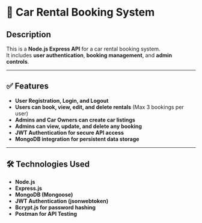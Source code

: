 # 🚗 Car Rental Booking System

##  Description
This is a **Node.js Express API** for a car rental booking system.  
It includes **user authentication**, **booking management**, and **admin controls**.

---

## ✅ Features
- **User Registration, Login, and Logout**
- **Users can book, view, edit, and delete rentals** (Max 3 bookings per user)
- **Admins and Car Owners can create car listings**
- **Admins can view, update, and delete any booking**
- **JWT Authentication for secure API access**
- **MongoDB integration for persistent data storage**

---

## 🛠 Technologies Used
-  **Node.js**
-  **Express.js**
-  **MongoDB (Mongoose)**
-  **JWT Authentication (jsonwebtoken)**
-  **Bcrypt.js for password hashing**
-  **Postman for API Testing**

